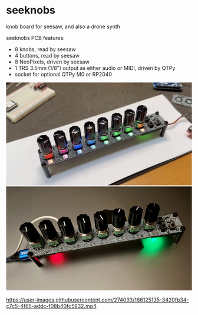 # seeknobs

knob board for seesaw, and also a drone synth

seeknobs PCB features:

- 8 knobs, read by seesaw
- 4 buttons, read by seesaw
- 8 NeoPixels, driven by seesaw
- 1 TRS 3.5mm (1/8") output as either audio or MIDI, driven by QTPy
- socket for optional QTPy M0 or RP2040 

<img src="./docs/seeknobs3qtpy_test1.jpg">
<img src="./docs/seeknobs1.jpg">

https://user-images.githubusercontent.com/274093/166125135-3420fb34-c7c5-4f65-addc-f08b40fc5832.mp4


